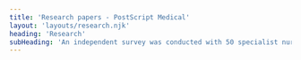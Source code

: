 ```yaml
---
title: 'Research papers - PostScript Medical'
layout: 'layouts/research.njk'
heading: 'Research'
subHeading: 'An independent survey was conducted with 50 specialist nurses across different hospitals and this is what was found:'
---
```

